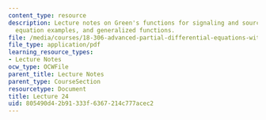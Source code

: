 ```yaml
---
content_type: resource
description: Lecture notes on Green's functions for signaling and source terms, heat
  equation examples, and generalized functions.
file: /media/courses/18-306-advanced-partial-differential-equations-with-applications-fall-2009/805490d42b91333f6367214c777acec2_MIT18_306f09_lec24.pdf
file_type: application/pdf
learning_resource_types:
- Lecture Notes
ocw_type: OCWFile
parent_title: Lecture Notes
parent_type: CourseSection
resourcetype: Document
title: Lecture 24
uid: 805490d4-2b91-333f-6367-214c777acec2
---
```

